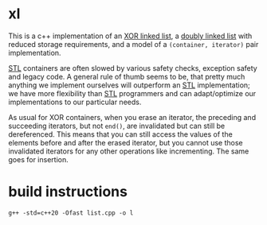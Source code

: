 # xl
This is a c++ implementation of an [XOR linked list](https://en.wikipedia.org/wiki/XOR_linked_list), a [doubly linked list](https://en.wikipedia.org/wiki/Doubly_linked_list) with reduced storage requirements, and a model of a `(container, iterator)` pair implementation.

[STL](https://en.wikipedia.org/wiki/Standard_Template_Library) containers are often slowed by various safety checks, exception safety and legacy code. A general rule of thumb seems to be, that pretty much anything we implement ourselves will outperform an [STL](https://en.wikipedia.org/wiki/Standard_Template_Library) implementation; we have more flexibility than [STL](https://en.wikipedia.org/wiki/Standard_Template_Library) programmers and can adapt/optimize our implementations to our particular needs.

As usual for XOR containers, when you erase an iterator, the preceding and succeeding iterators, but not `end()`, are invalidated but can still be dereferenced. This means that you can still access the values of the elements before and after the erased iterator, but you cannot use those invalidated iterators for any other operations like incrementing. The same goes for insertion.

# build instructions
    g++ -std=c++20 -Ofast list.cpp -o l
